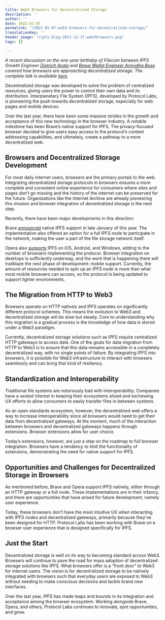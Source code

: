 ```yaml
---
title: Web3 Browsers for Decentralized Storage
description: ''
author: ''
date: 2022-01-07
permalink: "/2022-01-07-web3-browsers-for-decentralized-storage/"
translationKey: ''
header_image: "/ipfs-blog-2021-12-17-web3browsers.png"
tags: []

---
```

_A recent discussion on the one-year birthday of Filecoin between IPFS Growth Engineer_ [_Dietrich Ayala_](https://twitter.com/dietrich) _and_ [_Brave Wallet Engineer Anirudha Bose_](https://twitter.com/onybose) _covered how browsers are approaching decentralized storage. The complete talk is available_ [_here_](https://www.youtube.com/watch?v=1rMMEeZ6jI4&list=PL_0VrY55uV1_HE_bE-frkYUPGybjYHbNz&index=45)_._

Decentralized storage was developed to solve the problem of centralized resources, giving users the power to control their own data and its distribution. Interplanetary File System (IPFS), developed by Protocol Labs, is pioneering the push towards decentralized storage, especially for web pages and mobile devices.

Over the last year, there have been some massive strides in the growth and acceptance of this new technology in the browser industry. A notable milestone has been Brave’s native support for IPFS. The privacy-focused browser decided to give users easy access to the protocol’s content addressing capabilities, and ultimately, create a pathway to a more decentralized web.

## Browsers and Decentralized Storage Development

For most daily internet users, browsers are the primary portals to the web. Integrating decentralized storage protocols in browsers ensures a more complete and consistent online experience for consumers where sites and pages don’t go missing and the history of the internet can be preserved for the future. Organizations like the Internet Archive are already pioneering this mission and browser integration of decentralized storage is the next step.

Recently, there have been major developments in this direction:

Brave [announced](https://blog.ipfs.io/2021-01-19-ipfs-in-brave/) native IPFS support in late January of this year. The implementation also offered an option for a full IPFS node to participate in the network, making the user a part of the file storage network itself.

Opera also [supports](https://blog.ipfs.io/2021-02-08-opera-ios-and-ipfs/) IPFS on iOS, Android, and Windows, adding to the number of browsers implementing the protocol. Browser integration on desktops is sufficiently underway, and the work that is happening there will trailblaze the next phase of development: mobile support. Currently, the amount of resources needed to spin up an IPFS node is more than what most mobile browsers can access, so the protocol is being updated to support lighter environments.

## The Migration from HTTP to Web3

Browsers operate on HTTP natively and IPFS operates on significantly different protocol schemes. This means the evolution to Web3 and decentralized storage will be slow but steady. Core to understanding why this migration is a gradual process is the knowledge of how data is stored under a Web3 paradigm.

Currently, decentralized storage solutions such as IPFS require centralized HTTP gateways to access data. One of the goals for data migration from HTTP to Web3 is to ensure that this data remains accessible in a completely decentralized way, with no single points of failure. By integrating IPFS into browsers, it is possible for Web3 infrastructure to interact with browsers seamlessly and can bring that kind of resiliency.

## Standardization and Interoperability

Traditional file systems are notoriously bad with interoperability. Companies have a vested interest in keeping their ecosystems siloed and eschewing UX efforts to allow consumers to easily transfer files in between systems.

As an open standards ecosystem, however, the decentralized web offers a way to increase interoperability since all browsers would need to get their data from decentralized gateways. At the moment, much of the interaction between browsers and decentralized gateways happens through extensions. Browser extensions allow for user choice.

Today’s extensions, however, are just a step on the roadmap to full browser integration. Browsers have a tendency to limit the functionality of extensions, demonstrating the need for native support for IPFS.

## Opportunities and Challenges for Decentralized Storage in Browsers

As mentioned before, Brave and Opera support IPFS natively, either through an HTTP gateway or a full node. These implementations are in their infancy, and there are opportunities that have arised for future development, namely user experience.

Today, these browsers don't have the most intuitive UX when interacting with IPFS nodes and decentralized gateways, primarily because they’ve been designed for HTTP. Protocol Labs has been working with Brave on a browser user experience that is designed specifically for IPFS.

## Just the Start

Decentralized storage is well on its way to becoming standard across Web3. Browsers will continue to pave the road for mass adoption of decentralized storage solutions like IPFS. What browsers offer is a “front door” to Web3 for internet users. The vision is for decentralized storage to be natively integrated with browsers such that everyday users are exposed to Web3 without needing to make conscious decisions and tackle brand new interfaces.

Over the last year, IPFS has made leaps and bounds in its integration and acceptance among the browser ecosystem. Working alongside Brave, Opera, and others, Protocol Labs continues to innovate, spot opportunities, and grow.